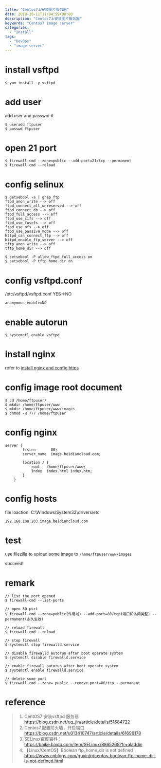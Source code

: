 ```yaml
---
title: "Centos7上安装图片服务器"
date: 2018-10-11T11:04:59+08:00
description: "Centos7上安装图片服务器"
keywords: "Centos7 image server"
categories:
  - "Install"
tags:
  - "DevOps"
  - "image-server"
---
```


# install vsftpd
```shell
$ yum install -y vsftpd
```

# add user
add user and passwor it
```shell
$ useradd ftpuser
$ passwd ftpuser
```

# open 21 port
```shell
$ firewall-cmd --zone=public --add-port=21/tcp --permanent
$ firewall-cmd --reload
```

# config selinux
```shell
$ getsebool -a | grep ftp
ftpd_anon_write --> off
ftpd_connect_all_unreserved --> off
ftpd_connect_db --> off
ftpd_full_access --> off
ftpd_use_cifs --> off
ftpd_use_fusefs --> off
ftpd_use_nfs --> off
ftpd_use_passive_mode --> off
httpd_can_connect_ftp --> off
httpd_enable_ftp_server --> off
tftp_anon_write --> off
tftp_home_dir --> off

$ setsebool -P allow_ftpd_full_access on
$ setsebool -P tftp_home_dir on
```

# config vsftpd.conf
/etc/vsftpd/vsftpd.conf YES->NO
```shell
anonymous_enable=NO
```

# enable autorun
```shell
$ systemctl enable vsftpd
```

# install nginx
refer to [install nginx and config https](https://github.com/zeanzai/Computer-Science-Study-Note/blob/master/operation/install-nginx-and-config-https.md)

# config image root document
```shell
$ cd /home/ftpuser/
$ mkdir /home/ftpuser/www
$ mkdir /home/ftpuser/www/images
$ chmod -R 777 /home/ftpuser
```

# config nginx
```shell
server {
        listen       80;
        server_name  image.beidiancloud.com;

        location / {
            root   /home/ftpuser/www;
            index  index.html index.htm;
        }
    }
```
# config hosts
file loaction: C:\Windows\System32\drivers\etc

`192.168.100.203 image.beidiancloud.com`

# test
use filezilla to upload some image to `/home/ftpuser/www/images`

succeed!


# remark
```shell
// list the port opened
$ firewall-cmd --list-ports

// open 80 port
$ firewall-cmd --zone=public(作用域) --add-port=80/tcp(端口和访问类型) --permanent(永久生效)

// reload firewall
$ firewall-cmd --reload

// stop firewall
$ systemctl stop firewalld.service

// disable firewalld autorun after boot operate system
$ systemctl disable firewalld.service

// enable firewall autorun after boot operate system
$ systemctl enable firewalld.service

// delete some port
$ firewall-cmd --zone= public --remove-port=80/tcp --permanent
```
# reference
> 1. CentOS7 安装vsftpd 服务器 https://blog.csdn.net/uq_jin/article/details/51684722<br />
> 2. Centos7,配置防火墙，开启端口 https://blog.csdn.net/u013410747/article/details/61696178<br />
> 3. SELinux百度百科： https://baike.baidu.com/item/SELinux/8865268?fr=aladdin<br />
> 4. 【Linux/CentOS】Boolean ftp_home_dir is not defined https://www.cnblogs.com/guxin/p/centos-boolean-ftp-home-dir-is-not-defined.html<br />
